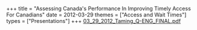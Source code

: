 +++
title = "Assessing Canada's Performance In Improving Timely Access For Canadians"
date = 2012-03-29
themes = ["Access and Wait Times"]
types = ["Presentations"]
+++
[03\_29\_2012\_Taming\_Q-ENG\_FINAL.pdf](/files/03_29_2012_Taming_Q-ENG_FINAL.pdf)
